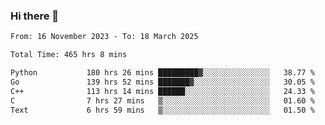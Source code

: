 ### Hi there 👋

<!--
**floyiac/floyiac** is a ✨ _special_ ✨ repository because its `README.md` (this file) appears on your GitHub profile.

Here are some ideas to get you started:

- 🔭 I’m currently working on ...
- 🌱 I’m currently learning ...
- 👯 I’m looking to collaborate on ...
- 🤔 I’m looking for help with ...
- 💬 Ask me about ...
- 📫 How to reach me: ...
- 😄 Pronouns: ...
- ⚡ Fun fact: ...
-->

<!--START_SECTION:waka-->

```txt
From: 16 November 2023 - To: 18 March 2025

Total Time: 465 hrs 8 mins

Python           180 hrs 26 mins █████████▓░░░░░░░░░░░░░░░   38.77 %
Go               139 hrs 52 mins ███████▓░░░░░░░░░░░░░░░░░   30.05 %
C++              113 hrs 14 mins ██████░░░░░░░░░░░░░░░░░░░   24.33 %
C                7 hrs 27 mins   ▒░░░░░░░░░░░░░░░░░░░░░░░░   01.60 %
Text             6 hrs 59 mins   ▒░░░░░░░░░░░░░░░░░░░░░░░░   01.50 %
```

<!--END_SECTION:waka-->
